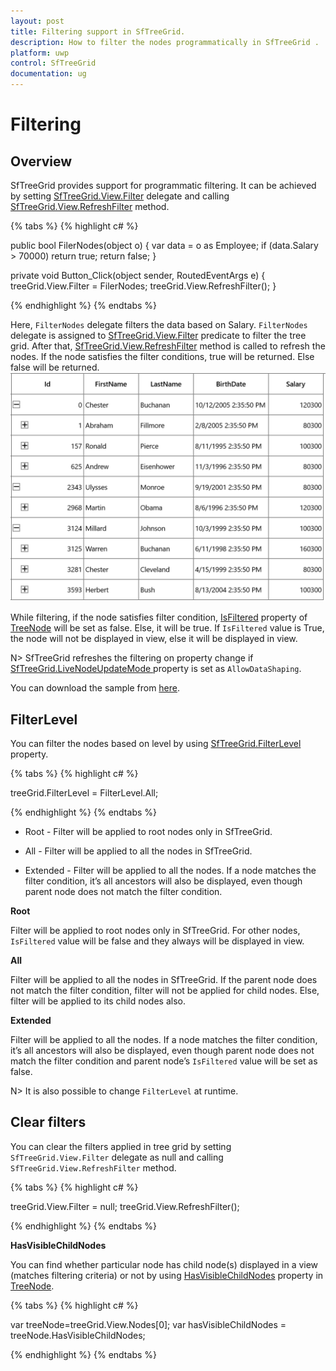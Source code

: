 ```yaml
---
layout: post
title: Filtering support in SfTreeGrid.
description: How to filter the nodes programmatically in SfTreeGrid .
platform: uwp
control: SfTreeGrid
documentation: ug
---
```


# Filtering

## Overview

SfTreeGrid provides support for programmatic filtering. It can be achieved by setting [SfTreeGrid.View.Filter](https://help.syncfusion.com/cr/cref_files/uwp/sfdatagrid/frlrfSyncfusionUIXamlTreeGridTreeGridViewClassFilterTopic.html) delegate and calling [SfTreeGrid.View.RefreshFilter](https://help.syncfusion.com/cr/cref_files/uwp/sfdatagrid/frlrfSyncfusionUIXamlTreeGridTreeGridViewClassRefreshFilterTopic.html) method.

{% tabs %}
{% highlight c# %}

public bool FilerNodes(object o)
{
    var data = o as Employee;
    if (data.Salary > 70000)
        return true;
    return false;
}

private void Button_Click(object sender, RoutedEventArgs e)
{
    treeGrid.View.Filter = FilerNodes;
    treeGrid.View.RefreshFilter();
}

{% endhighlight %}
{% endtabs %}

Here, `FilterNodes` delegate filters the data based on Salary. `FilterNodes` delegate is assigned to [SfTreeGrid.View.Filter](https://help.syncfusion.com/cr/cref_files/uwp/sfdatagrid/frlrfSyncfusionUIXamlTreeGridTreeGridViewClassFilterTopic.html) predicate to filter the tree grid. After that, [SfTreeGrid.View.RefreshFilter](https://help.syncfusion.com/cr/cref_files/uwp/sfdatagrid/frlrfSyncfusionUIXamlTreeGridTreeGridViewClassRefreshFilterTopic.html) method is called to refresh the nodes. If the node satisfies the filter conditions, true will be returned. Else false will be returned.
![](Filtering_images/Filtering_img1.png)

While filtering, if the node satisfies filter condition, [IsFiltered](https://help.syncfusion.com/cr/cref_files/uwp/sfdatagrid/frlrfSyncfusionUIXamlTreeGridTreeNodeClassIsFilteredTopic.html) property of [TreeNode](https://help.syncfusion.com/cr/cref_files/uwp/sfdatagrid/frlrfSyncfusionUIXamlTreeGridTreeNodeClassTopic.html) will be set as false. Else, it will be true. If `IsFiltered` value is True, the node will not be displayed in view, else it will be displayed in view.

N> SfTreeGrid refreshes the filtering on property change if [SfTreeGrid.LiveNodeUpdateMode ](https://help.syncfusion.com/cr/cref_files/uwp/sfdatagrid/frlrfSyncfusionUIXamlTreeGridSfTreeGridClassLiveNodeUpdateModeTopic.html)property is set as `AllowDataShaping`.

You can download the sample from [here](http://www.syncfusion.com/downloads/support/directtrac/general/ze/FilteringDemo_UWP-1890724267).

## FilterLevel

You can filter the nodes based on level by using [SfTreeGrid.FilterLevel](https://help.syncfusion.com/cr/cref_files/uwp/sfdatagrid/frlrfSyncfusionUIXamlTreeGridSfTreeGridClassFilterLevelTopic.html) property.

{% tabs %}
{% highlight c# %}

treeGrid.FilterLevel = FilterLevel.All;

{% endhighlight %}
{% endtabs %}

* Root - Filter will be applied to root nodes only in SfTreeGrid.

* All - Filter will be applied to all the nodes in SfTreeGrid.

* Extended - Filter will be applied to all the nodes. If a node matches the filter condition, it’s all ancestors will also be displayed, even though parent node does not match the filter condition.

**Root**

Filter will be applied to root nodes only in SfTreeGrid. For other nodes, `IsFiltered` value will be false and they always will be displayed in view.

**All**

Filter will be applied to all the nodes in SfTreeGrid. If the parent node does not match the filter condition, filter will not be applied for child nodes. Else, filter will be applied to its child nodes also.

**Extended**

Filter will be applied to all the nodes. If a node matches the filter condition, it’s all ancestors will also be displayed, even though parent node does not match the filter condition and parent node’s `IsFiltered` value will be set as false.

N> It is also possible to change `FilterLevel` at runtime.

## Clear filters

You can clear the filters applied in tree grid by setting `SfTreeGrid.View.Filter` delegate as null and calling `SfTreeGrid.View.RefreshFilter` method.

{% tabs %}
{% highlight c# %}

treeGrid.View.Filter = null;
treeGrid.View.RefreshFilter();

{% endhighlight %}
{% endtabs %}

**HasVisibleChildNodes**

You can find whether particular node has child node(s) displayed in a view (matches filtering criteria) or not by using [HasVisibleChildNodes](https://help.syncfusion.com/cr/cref_files/uwp/sfdatagrid/frlrfSyncfusionUIXamlTreeGridTreeNodeClassHasVisibleChildNodesTopic.html) property in [TreeNode](https://help.syncfusion.com/cr/cref_files/uwp/sfdatagrid/frlrfSyncfusionUIXamlTreeGridTreeNodeClassTopic.html).

{% tabs %}
{% highlight c# %}

var treeNode=treeGrid.View.Nodes[0];
var hasVisibleChildNodes = treeNode.HasVisibleChildNodes;

{% endhighlight %}
{% endtabs %}
